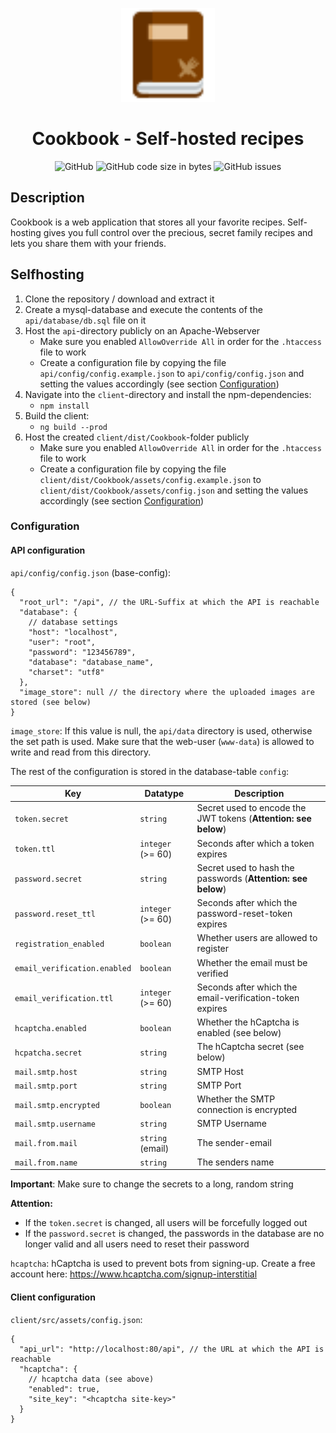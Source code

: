 <p align="center">
    <img alt="Cookbook" src="https://raw.githubusercontent.com/m-thalmann/Cookbook/master/client/src/assets/images/cookbook.svg" width="150"/>
</p>
<h1 align="center">Cookbook - Self-hosted recipes</h1>

<p align="center">
<img alt="GitHub" src="https://img.shields.io/github/license/m-thalmann/cookbook">
<img alt="GitHub code size in bytes" src="https://img.shields.io/github/languages/code-size/m-thalmann/cookbook">
<img alt="GitHub issues" src="https://img.shields.io/github/issues/m-thalmann/cookbook">
</p>

## Description

Cookbook is a web application that stores all your favorite recipes. Self-hosting gives you full control over the precious, secret family recipes and lets you share them with your friends.

## Selfhosting

1. Clone the repository / download and extract it
1. Create a mysql-database and execute the contents of the `api/database/db.sql` file on it
1. Host the `api`-directory publicly on an Apache-Webserver
   - Make sure you enabled `AllowOverride All` in order for the `.htaccess` file to work
   - Create a configuration file by copying the file `api/config/config.example.json` to `api/config/config.json` and setting the values accordingly (see section [Configuration](#configuration))
1. Navigate into the `client`-directory and install the npm-dependencies:
   - `npm install`
1. Build the client:
   - `ng build --prod`
1. Host the created `client/dist/Cookbook`-folder publicly
   - Make sure you enabled `AllowOverride All` in order for the `.htaccess` file to work
   - Create a configuration file by copying the file `client/dist/Cookbook/assets/config.example.json` to `client/dist/Cookbook/assets/config.json` and setting the values accordingly (see section [Configuration](#configuration))

### Configuration

#### API configuration

`api/config/config.json` (base-config):

```jsonc
{
  "root_url": "/api", // the URL-Suffix at which the API is reachable
  "database": {
    // database settings
    "host": "localhost",
    "user": "root",
    "password": "123456789",
    "database": "database_name",
    "charset": "utf8"
  },
  "image_store": null // the directory where the uploaded images are stored (see below)
}
```

`image_store`: If this value is null, the `api/data` directory is used, otherwise the set path is used. Make sure that the web-user (`www-data`) is allowed to write and read from this directory.

The rest of the configuration is stored in the database-table `config`:

| Key                          | Datatype          | Description                                                     |
| ---------------------------- | ----------------- | --------------------------------------------------------------- |
| `token.secret`               | `string`          | Secret used to encode the JWT tokens (**Attention: see below**) |
| `token.ttl`                  | `integer` (>= 60) | Seconds after which a token expires                             |
| `password.secret`            | `string`          | Secret used to hash the passwords (**Attention: see below**)    |
| `password.reset_ttl`         | `integer` (>= 60) | Seconds after which the password-reset-token expires            |
| `registration_enabled`       | `boolean`         | Whether users are allowed to register                           |
| `email_verification.enabled` | `boolean`         | Whether the email must be verified                              |
| `email_verification.ttl`     | `integer` (>= 60) | Seconds after which the email-verification-token expires        |
| `hcaptcha.enabled`           | `boolean`         | Whether the hCaptcha is enabled (see below)                     |
| `hcpatcha.secret`            | `string`          | The hCaptcha secret (see below)                                 |
| `mail.smtp.host`             | `string`          | SMTP Host                                                       |
| `mail.smtp.port`             | `string`          | SMTP Port                                                       |
| `mail.smtp.encrypted`        | `boolean`         | Whether the SMTP connection is encrypted                        |
| `mail.smtp.username`         | `string`          | SMTP Username                                                   |
| `mail.from.mail`             | `string` (email)  | The sender-email                                                |
| `mail.from.name`             | `string`          | The senders name                                                |

**Important**: Make sure to change the secrets to a long, random string

**Attention:**

- If the `token.secret` is changed, all users will be forcefully logged out
- If the `password.secret` is changed, the passwords in the database are no longer valid and all users need to reset their password

`hcaptcha`: hCaptcha is used to prevent bots from signing-up. Create a free account here: https://www.hcaptcha.com/signup-interstitial

#### Client configuration

`client/src/assets/config.json`:

```jsonc
{
  "api_url": "http://localhost:80/api", // the URL at which the API is reachable
  "hcaptcha": {
    // hcaptcha data (see above)
    "enabled": true,
    "site_key": "<hcaptcha site-key>"
  }
}
```
